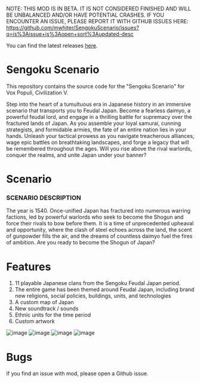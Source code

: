 NOTE: THIS MOD IS IN BETA. IT IS NOT CONSIDERED FINISHED AND WILL BE UNBALANCED AND/OR HAVE POTENTIAL CRASHES. IF YOU ENCOUNTER AN ISSUE, PLEASE REPORT IT WITH GITHUB ISSUES HERE: https://github.com/mwhiter/SengokuScenario/issues?q=is%3Aissue+is%3Aopen+sort%3Aupdated-desc

You can find the latest releases [here](https://github.com/mwhiter/SengokuScenario/blob/0ae7cb298601ade2bdd693876714673274ff9eb7/Releases/).

# Sengoku Scenario
This repository contains the source code for the "Sengoku Scenario" for Vox Populi, Civilization V.

Step into the heart of a tumultuous era in Japanese history in an immersive scenario that transports you to Feudal Japan. Become a fearless daimyo, a powerful feudal lord, and engage in a thrilling battle for supremacy over the fractured lands of Japan. As you assemble your loyal samurai, cunning strategists, and formidable armies, the fate of an entire nation lies in your hands. Unleash your tactical prowess as you navigate treacherous alliances, wage epic battles on breathtaking landscapes, and forge a legacy that will be remembered throughout the ages. Will you rise above the rival warlords, conquer the realms, and unite Japan under your banner?

# Scenario
### SCENARIO DESCRIPTION
The year is 1540. Once-unified Japan has fractured into numerous warring factions, led by powerful warlords who seek to become the Shogun and force their rivals to bow before them. It is a time of unprecedented upheaval and opportunity, where the clash of steel echoes across the land, the scent of gunpowder fills the air, and the dreams of countless daimyo fuel the fires of ambition. Are you ready to become the Shogun of Japan?

# Features
1. 11 playable Japanese clans from the Sengoku Feudal Japan period.
2. The entire game has been themed around Feudal Japan, including brand new religions, social policies, buildings, units, and technologies
3. A custom map of Japan
4. New soundtrack / sounds
5. Ethnic units for the time period
6. Custom artwork

![image](https://github.com/mwhiter/SengokuScenario/assets/4925402/c9dbc8da-94cb-446f-9059-363240f05fb7)
![image](https://github.com/mwhiter/SengokuScenario/assets/4925402/7e75ed22-0e4e-4366-82ad-d7f5ab001431)
![image](https://github.com/mwhiter/SengokuScenario/assets/4925402/1ff931a8-84ec-434b-a356-5ed748748ca1)
![image](https://github.com/mwhiter/SengokuScenario/assets/4925402/a8aa1038-c424-4a94-a683-24fed6b780ba)

# Bugs
If you find an issue with mod, please open a Github issue.

